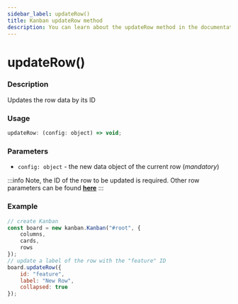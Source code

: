 ```yaml
---
sidebar_label: updateRow()
title: Kanban updateRow method
description: You can learn about the updateRow method in the documentation of the JavaScript Kanban library. Browse developer guides and API reference, try out code examples and live demos.
---
```


# updateRow()

### Description

Updates the row data by its ID

### Usage

~~~jsx {}
updateRow: (config: object) => void;
~~~

### Parameters

- `config: object` - the new data object of the current row (*mandatory*)

:::info
Note, the ID of the row to be updated is required. Other row parameters can be found [**here**](../config/js_kanban_rows_config.md)
:::

### Example

~~~jsx {8-12}
// create Kanban
const board = new kanban.Kanban("#root", {
	columns,
	cards,
	rows
});
// update a label of the row with the "feature" ID
board.updateRow({
	id: "feature",
	label: "New Row",
	collapsed: true
});
~~~
